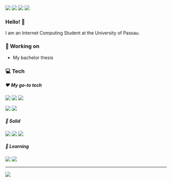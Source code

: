 <!-- TODO: cover -->

[![](https://img.shields.io/badge/-Homepage-informational?style=flat&logo=github&color=181717&logoColor=ffffff)](https://markus-obermaier.de/)
[![](https://img.shields.io/badge/-Email%20me%21-informational?style=flat&logo=gmail&color=ea4335&logoColor=ffffff)](mailto:markusobermaier420@gmail.com)
[![](https://img.shields.io/badge/-Linkedin-informational?style=flat&logo=linkedin&color=0077b5&logoColor=ffffff)](https://www.linkedin.com/in/markus-obermaier-4b043321a/)
[![](https://img.shields.io/badge/Twitter-1DA1F2?style=flat&logo=twitter&logoColor=ffffff)](https://twitter.com/m_obermaier96)

### Hello! 👋

I am an Internet Computing Student at the University of Passau.

<!--
### 🚀 Releases
* []()
-->

### 🔨 Working on
* My bachelor thesis

### 💻 Tech

##### ❤️ My go-to tech
![](https://img.shields.io/badge/-Python-informational?style=flat&logo=Python&logoColor=white&color=ED473D)
![](https://img.shields.io/badge/-Rust-informational?style=flat&logo=Rust-000000&logoColor=white&color=ED473D)
![](https://img.shields.io/badge/-Sveltekit-informational?style=flat&logo=Sveltekit&logoColor=white&color=ED473D)

![](https://img.shields.io/badge/-Manjaro-informational?style=flat&logo=Manjaro&logoColor=white&color=ED473D)
![](https://img.shields.io/badge/-VSCode-informational?style=flat&logo=VSCode&logoColor=white&color=ED473D)

##### 💎 Solid
![](https://img.shields.io/badge/-HTML-informational?style=flat&logo=html5&logoColor=white&color=58C3CE)
![](https://img.shields.io/badge/-CSS-informational?style=flat&logo=css3&logoColor=white&color=58C3CE)
![](https://img.shields.io/badge/-Javascript-informational?style=flat&logo=Javascript&logoColor=white&color=58C3CE)

##### 📖 Learning
![](https://img.shields.io/badge/-Rust-informational?style=flat&logo=Rust&logoColor=white)
![](https://img.shields.io/badge/-Typescript-informational?style=flat&logo=Typescript&logoColor=white)

---
<img align="center" src="https://github-readme-stats.vercel.app/api?username=markusobermaier96&show_icons=true" />
